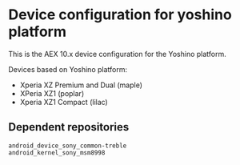 Device configuration for yoshino platform
=========================================

This is the AEX 10.x device configuration for the Yoshino platform.

Devices based on Yoshino platform:

* Xperia XZ Premium and Dual (maple)
* XPeria XZ1 (poplar)
* Xperia XZ1 Compact (lilac)

Dependent repositories
----------------------

    android_device_sony_common-treble
    android_kernel_sony_msm8998
